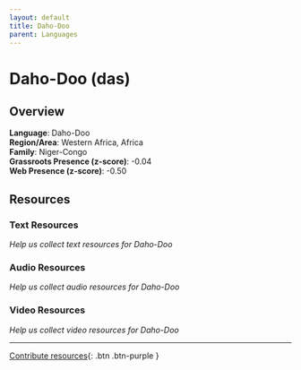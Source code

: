 ```yaml
---
layout: default
title: Daho-Doo
parent: Languages
---
```


# Daho-Doo (das)

## Overview

**Language**: Daho-Doo  
**Region/Area**: Western Africa, Africa  
**Family**: Niger-Congo  
**Grassroots Presence (z-score)**: -0.04  
**Web Presence (z-score)**: -0.50  

## Resources

### Text Resources
*Help us collect text resources for Daho-Doo*

### Audio Resources
*Help us collect audio resources for Daho-Doo*

### Video Resources
*Help us collect video resources for Daho-Doo*

---

[Contribute resources](https://forms.office.com/e/1SfLJx3u1r){: .btn .btn-purple }
